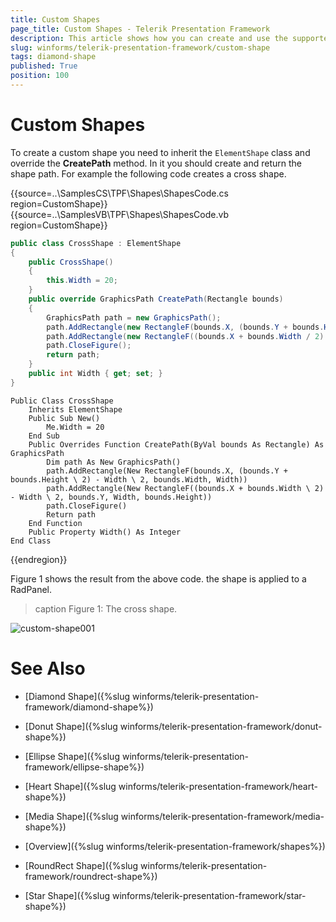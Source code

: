 ```yaml
---
title: Custom Shapes
page_title: Custom Shapes - Telerik Presentation Framework
description: This article shows how you can create and use the supported shapes.
slug: winforms/telerik-presentation-framework/custom-shape
tags: diamond-shape
published: True
position: 100
---
```


# Custom Shapes

To create a custom shape you need to inherit the `ElementShape` class and override the __CreatePath__ method. In it you should create and return the shape path. For example the following code creates a cross shape.

{{source=..\SamplesCS\TPF\Shapes\ShapesCode.cs region=CustomShape}}  
{{source=..\SamplesVB\TPF\Shapes\ShapesCode.vb region=CustomShape}}
````C#
public class CrossShape : ElementShape
{
    public CrossShape()
    {
        this.Width = 20;
    }
    public override GraphicsPath CreatePath(Rectangle bounds)
    {
        GraphicsPath path = new GraphicsPath();
        path.AddRectangle(new RectangleF(bounds.X, (bounds.Y + bounds.Height / 2) - Width / 2, bounds.Width, Width));
        path.AddRectangle(new RectangleF((bounds.X + bounds.Width / 2) - Width / 2, bounds.Y, Width, bounds.Height));
        path.CloseFigure();
        return path;
    }
    public int Width { get; set; }
}

````
````VB.NET
Public Class CrossShape
    Inherits ElementShape
    Public Sub New()
        Me.Width = 20
    End Sub
    Public Overrides Function CreatePath(ByVal bounds As Rectangle) As GraphicsPath
        Dim path As New GraphicsPath()
        path.AddRectangle(New RectangleF(bounds.X, (bounds.Y + bounds.Height \ 2) - Width \ 2, bounds.Width, Width))
        path.AddRectangle(New RectangleF((bounds.X + bounds.Width \ 2) - Width \ 2, bounds.Y, Width, bounds.Height))
        path.CloseFigure()
        Return path
    End Function
    Public Property Width() As Integer
End Class

````  
 
{{endregion}} 

Figure 1 shows the result from the above code. the shape is applied to a RadPanel.

>caption Figure 1: The cross shape.

![custom-shape001](images/custom-shape001.png)




# See Also
* [Diamond Shape]({%slug winforms/telerik-presentation-framework/diamond-shape%})

* [Donut Shape]({%slug winforms/telerik-presentation-framework/donut-shape%})

* [Ellipse Shape]({%slug winforms/telerik-presentation-framework/ellipse-shape%})

* [Heart Shape]({%slug winforms/telerik-presentation-framework/heart-shape%})

* [Media Shape]({%slug winforms/telerik-presentation-framework/media-shape%})

* [Overview]({%slug winforms/telerik-presentation-framework/shapes%})

* [RoundRect Shape]({%slug winforms/telerik-presentation-framework/roundrect-shape%})

* [Star Shape]({%slug winforms/telerik-presentation-framework/star-shape%})

